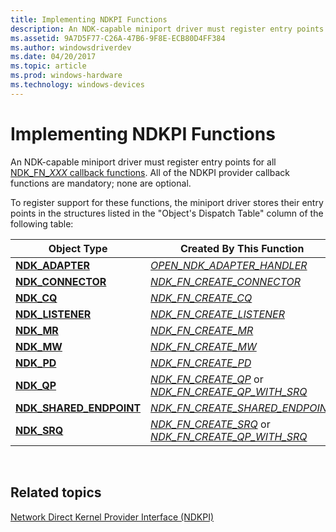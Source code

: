 ```yaml
---
title: Implementing NDKPI Functions
description: An NDK-capable miniport driver must register entry points for all NDK_FN_XXX callback functions. All of the NDKPI provider callback functions are mandatory; none are optional.
ms.assetid: 9A7D5F77-C26A-47B6-9F8E-ECB80D4FF384
ms.author: windowsdriverdev
ms.date: 04/20/2017
ms.topic: article
ms.prod: windows-hardware
ms.technology: windows-devices
---
```


# Implementing NDKPI Functions


An NDK-capable miniport driver must register entry points for all [NDK\_FN\_*XXX* callback functions](https://msdn.microsoft.com/library/windows/hardware/jj206453). All of the NDKPI provider callback functions are mandatory; none are optional.

To register support for these functions, the miniport driver stores their entry points in the structures listed in the "Object's Dispatch Table" column of the following table:

| Object Type                                               | Created By This Function                                                                                                       | Object's Dispatch Table                                                      |
|-----------------------------------------------------------|--------------------------------------------------------------------------------------------------------------------------------|------------------------------------------------------------------------------|
| [**NDK\_ADAPTER**](https://msdn.microsoft.com/library/windows/hardware/hh439848)                  | [*OPEN\_NDK\_ADAPTER\_HANDLER*](https://msdn.microsoft.com/library/windows/hardware/hh440105)                                                             | [**NDK\_ADAPTER\_DISPATCH**](https://msdn.microsoft.com/library/windows/hardware/hh439850)                  |
| [**NDK\_CONNECTOR**](https://msdn.microsoft.com/library/windows/hardware/hh439852)              | [*NDK\_FN\_CREATE\_CONNECTOR*](https://msdn.microsoft.com/library/windows/hardware/hh439872)                                                               | [**NDK\_CONNECTOR\_DISPATCH**](https://msdn.microsoft.com/library/windows/hardware/hh439853)              |
| [**NDK\_CQ**](https://msdn.microsoft.com/library/windows/hardware/hh439854)                            | [*NDK\_FN\_CREATE\_CQ*](https://msdn.microsoft.com/library/windows/hardware/hh439873)                                                                             | [**NDK\_CQ\_DISPATCH**](https://msdn.microsoft.com/library/windows/hardware/hh439855)                            |
| [**NDK\_LISTENER**](https://msdn.microsoft.com/library/windows/hardware/hh439918)                | [*NDK\_FN\_CREATE\_LISTENER*](https://msdn.microsoft.com/library/windows/hardware/hh439874)                                                                 | [**NDK\_LISTENER\_DISPATCH**](https://msdn.microsoft.com/library/windows/hardware/hh439919)                |
| [**NDK\_MR**](https://msdn.microsoft.com/library/windows/hardware/hh439922)                            | [*NDK\_FN\_CREATE\_MR*](https://msdn.microsoft.com/library/windows/hardware/hh439875)                                                                             | [**NDK\_MR\_DISPATCH**](https://msdn.microsoft.com/library/windows/hardware/hh439924)                            |
| [**NDK\_MW**](https://msdn.microsoft.com/library/windows/hardware/hh439926)                            | [*NDK\_FN\_CREATE\_MW*](https://msdn.microsoft.com/library/windows/hardware/hh439876)                                                                             | [**NDK\_MW\_DISPATCH**](https://msdn.microsoft.com/library/windows/hardware/hh439927)                            |
| [**NDK\_PD**](https://msdn.microsoft.com/library/windows/hardware/hh439931)                            | [*NDK\_FN\_CREATE\_PD*](https://msdn.microsoft.com/library/windows/hardware/hh439877)                                                                             | [**NDK\_PD\_DISPATCH**](https://msdn.microsoft.com/library/windows/hardware/hh439932)                            |
| [**NDK\_QP**](https://msdn.microsoft.com/library/windows/hardware/hh439933)                            | [*NDK\_FN\_CREATE\_QP*](https://msdn.microsoft.com/library/windows/hardware/hh439878) or [*NDK\_FN\_CREATE\_QP\_WITH\_SRQ*](https://msdn.microsoft.com/library/windows/hardware/hh439880)   | [**NDK\_QP\_DISPATCH**](https://msdn.microsoft.com/library/windows/hardware/hh439934)                            |
| [**NDK\_SHARED\_ENDPOINT**](https://msdn.microsoft.com/library/windows/hardware/hh439937) | [*NDK\_FN\_CREATE\_SHARED\_ENDPOINT*](https://msdn.microsoft.com/library/windows/hardware/hh439882)                                                  | [**NDK\_SHARED\_ENDPOINT\_DISPATCH**](https://msdn.microsoft.com/library/windows/hardware/hh439938) |
| [**NDK\_SRQ**](https://msdn.microsoft.com/library/windows/hardware/hh439939)                          | [*NDK\_FN\_CREATE\_SRQ*](https://msdn.microsoft.com/library/windows/hardware/hh439883) or [*NDK\_FN\_CREATE\_QP\_WITH\_SRQ*](https://msdn.microsoft.com/library/windows/hardware/hh439880) | [**NDK\_SRQ\_DISPATCH**](https://msdn.microsoft.com/library/windows/hardware/hh439940)                          |

 

## Related topics


[Network Direct Kernel Provider Interface (NDKPI)](network-direct-kernel-programming-interface--ndkpi-.md)

 

 






